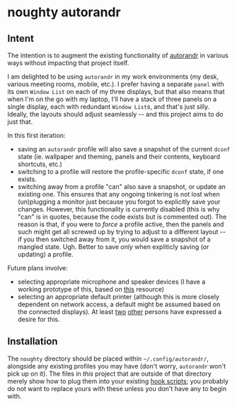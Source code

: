 # noughty autorandr

## Intent

The intention is to augment the existing functionality of [autorandr](https://github.com/phillipberndt/autorandr) in various ways without impacting that project itself.

I am delighted to be using `autorandr` in my work environments (my desk, various meeting rooms, mobile, etc.). I prefer having a separate `panel` with its own `Window List` on each of my three displays, but that also means that when I'm on the go with my laptop, I'll have a stack of three panels on a single display, each with redundant `Window List`s, and that's just silly. Ideally, the layouts should adjust seamlessly -- and this project aims to do just that.

In this first iteration:

- saving an `autorandr` profile will also save a snapshot of the current `dconf` state (ie. wallpaper and theming, panels and their contents, keyboard shortcuts, etc.)
- switching to a profile will restore the profile-specific `dconf` state, if one exists.
- switching away from a profile "can" also save a snapshot, or update an existing one. This ensures that any ongoing tinkering is not lost when (un)plugging a monitor just because you forgot to explicitly save your changes. However, this functionality is currently disabled (this is why "can" is in quotes, because the code exists but is commented out). The reason is that, if you were to _force_ a profile active, then the panels and such might get all screwed up by trying to adjust to a different layout -- if you then switched away from it, you would save a snapshot of a mangled state. Ugh. Better to save _only_ when expliticly saving (or updating) a profile.

Future plans involve:

- selecting appropriate microphone and speaker devices (I have a working prototype of this, based on [this](https://unix.stackexchange.com/questions/460996/autorandr-but-for-audio-devices/) resource)
- selecting an appropriate default printer (although this is more closely dependent on network access, a default might be assumed based on the connected displays). At least [two](https://askubuntu.com/questions/1025450/how-to-automatically-switch-default-printers-based-on-your-location) [other](https://unix.stackexchange.com/questions/323582/how-can-i-automatically-change-the-default-printer-based-on-the-connected-networ) persons have expressed a desire for this.

## Installation

The `noughty` directory should be placed within `~/.config/autorandr/`, alongside any existing profiles you may have (don't worry, `autorandr` won't pick up on it). The files in _this_ project that are outside of that directory merely show how to plug them into your existing [hook scripts](https://github.com/phillipberndt/autorandr#hook-scripts); you probably do not want to replace yours with these unless you don't have any to begin with.
